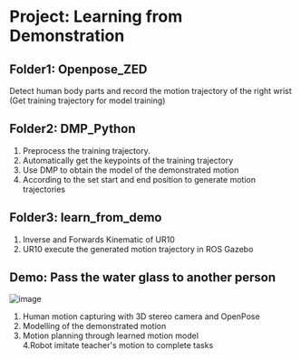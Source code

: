 # Project: Learning from Demonstration 

## Folder1: Openpose_ZED
Detect human body parts and record the motion trajectory of the right wrist
             (Get training trajectory for model training)

## Folder2: DMP_Python 
1. Preprocess the training trajectory.  
2. Automatically get the keypoints of the training trajectory  
3. Use DMP to obtain the model of the demonstrated motion  
4. According to the set start and end position to generate motion trajectories


## Folder3: learn_from_demo 
1. Inverse and Forwards Kinematic of UR10  
2. UR10 execute the generated motion trajectory in ROS Gazebo

## Demo: Pass the water glass to another person
![image](https://github.com/syllyc/Masterarbeit/blob/master/demo_Masterthesis_Yangle_Shen.gif)
1. Human motion capturing with 3D stereo camera and OpenPose  
2. Modelling of the demonstrated motion  
3. Motion planning through learned motion model  
4.Robot imitate teacher's motion to complete tasks 

